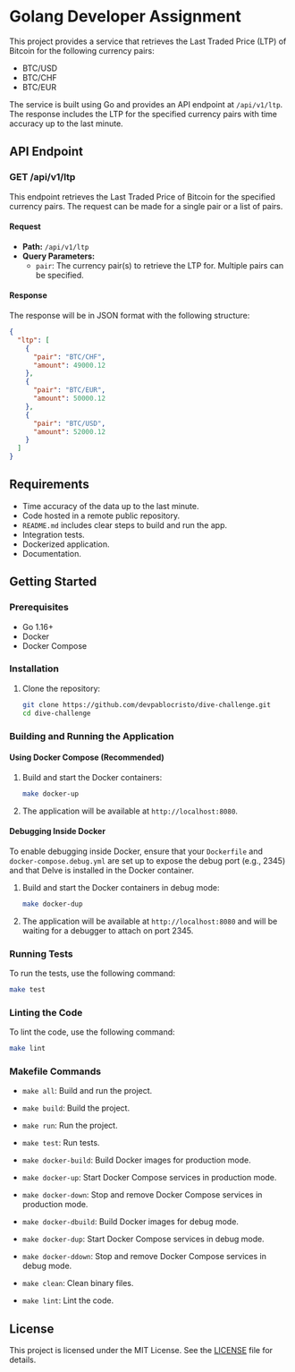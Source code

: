 # Golang Developer Assignment

This project provides a service that retrieves the Last Traded Price (LTP) of Bitcoin for the following currency pairs:

- BTC/USD
- BTC/CHF
- BTC/EUR

The service is built using Go and provides an API endpoint at `/api/v1/ltp`. The response includes the LTP for the specified currency pairs with time accuracy up to the last minute.

## API Endpoint

### GET /api/v1/ltp

This endpoint retrieves the Last Traded Price of Bitcoin for the specified currency pairs. The request can be made for a single pair or a list of pairs.

#### Request

- **Path:** `/api/v1/ltp`
- **Query Parameters:**
  - `pair`: The currency pair(s) to retrieve the LTP for. Multiple pairs can be specified.

#### Response

The response will be in JSON format with the following structure:

```json
{
  "ltp": [
    {
      "pair": "BTC/CHF",
      "amount": 49000.12
    },
    {
      "pair": "BTC/EUR",
      "amount": 50000.12
    },
    {
      "pair": "BTC/USD",
      "amount": 52000.12
    }
  ]
}
```

## Requirements

- Time accuracy of the data up to the last minute.
- Code hosted in a remote public repository.
- `README.md` includes clear steps to build and run the app.
- Integration tests.
- Dockerized application.
- Documentation.

## Getting Started

### Prerequisites

- Go 1.16+
- Docker
- Docker Compose

### Installation

1. Clone the repository:
   ```sh
   git clone https://github.com/devpablocristo/dive-challenge.git
   cd dive-challenge
   ```

### Building and Running the Application

#### Using Docker Compose (Recommended)

1. Build and start the Docker containers:
   ```sh
   make docker-up
   ```

2. The application will be available at `http://localhost:8080`.

#### Debugging Inside Docker

To enable debugging inside Docker, ensure that your `Dockerfile` and `docker-compose.debug.yml` are set up to expose the debug port (e.g., 2345) and that Delve is installed in the Docker container.

1. Build and start the Docker containers in debug mode:
   ```sh
   make docker-dup
   ```

2. The application will be available at `http://localhost:8080` and will be waiting for a debugger to attach on port 2345.

### Running Tests

To run the tests, use the following command:
```sh
make test
```

### Linting the Code

To lint the code, use the following command:
```sh
make lint
```

### Makefile Commands

- `make all`: Build and run the project.
- `make build`: Build the project.
- `make run`: Run the project.
- `make test`: Run tests.

- `make docker-build`: Build Docker images for production mode.
- `make docker-up`: Start Docker Compose services in production mode.
- `make docker-down`: Stop and remove Docker Compose services in production mode.

- `make docker-dbuild`: Build Docker images for debug mode.
- `make docker-dup`: Start Docker Compose services in debug mode.
- `make docker-ddown`: Stop and remove Docker Compose services in debug mode.

- `make clean`: Clean binary files.
- `make lint`: Lint the code.

## License

This project is licensed under the MIT License. See the [LICENSE](LICENSE) file for details.